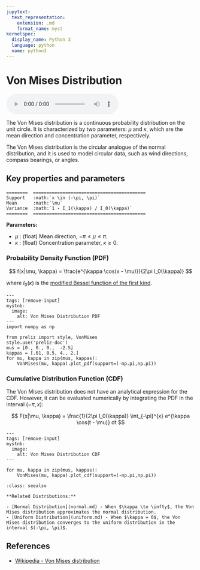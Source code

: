 ```yaml
---
jupytext:
  text_representation:
    extension: .md
    format_name: myst
kernelspec:
  display_name: Python 3
  language: python
  name: python3
---
```

# Von Mises Distribution

<audio controls> <source src="../../_static/vonmises.mp3" type="audio/mpeg"> This browser cannot play the pronunciation audio file for this distribution. </audio>

The Von Mises distribution is a continuous probability distribution on the unit circle. It is characterized by two parameters: $\mu$ and $\kappa$, which are the mean direction and concentration parameter, respectively.

The Von Mises distribution is the circular analogue of the normal distribution, and it is used to model circular data, such as wind directions, compass bearings, or angles. 

## Key properties and parameters

```{eval-rst}
========  ==========================================
Support   :math:`x \in (-\pi, \pi)`
Mean      :math:`\mu`
Variance  :math:`1 - I_1(\kappa) / I_0(\kappa)`
========  ==========================================
```

**Parameters:**

- $\mu$ : (float) Mean direction, $-\pi \leq \mu \leq \pi$.
- $\kappa$ : (float) Concentration parameter, $\kappa \geq 0$.

### Probability Density Function (PDF)

$$
f(x|\mu, \kappa) = \frac{e^{\kappa \cos(x - \mu)}}{2\pi I_0(\kappa)}
$$

where $I_0(\kappa)$ is the [modified Bessel function of the first kind](https://en.wikipedia.org/wiki/Bessel_function#Modified_Bessel_functions:_I%CE%B1,_K%CE%B1).

```{code-cell}
---
tags: [remove-input]
mystnb:
  image:
    alt: Von Mises Distribution PDF
---
import numpy as np

from preliz import style, VonMises
style.use('preliz-doc')
mus = [0., 0., 0.,  -2.5]
kappas = [.01, 0.5, 4., 2.]
for mu, kappa in zip(mus, kappas):
    VonMises(mu, kappa).plot_pdf(support=(-np.pi,np.pi))
```

### Cumulative Distribution Function (CDF)

The Von Mises distribution does not have an analytical expression for the CDF. However, it can be evaluated numerically by integrating the PDF in the interval $(-\pi, x)$:

$$
F(x|\mu, \kappa) = \frac{1}{2\pi I_0(\kappa)} \int_{-\pi}^{x} e^{\kappa \cos(t - \mu)} dt
$$

```{code-cell}
---
tags: [remove-input]
mystnb:
  image:
    alt: Von Mises Distribution CDF
---

for mu, kappa in zip(mus, kappas):
    VonMises(mu, kappa).plot_cdf(support=(-np.pi,np.pi))
```

```{seealso}
:class: seealso

**Related Distributions:**

- [Normal Distribution](normal.md) - When $\kappa \to \infty$, the Von Mises distribution approximates the normal distribution.
- [Uniform Distribution](uniform.md) - When $\kappa = 0$, the Von Mises distribution converges to the uniform distribution in the interval $(-\pi, \pi)$.
```

## References

- [Wikipedia - Von Mises distribution](https://en.wikipedia.org/wiki/Von_Mises_distribution)